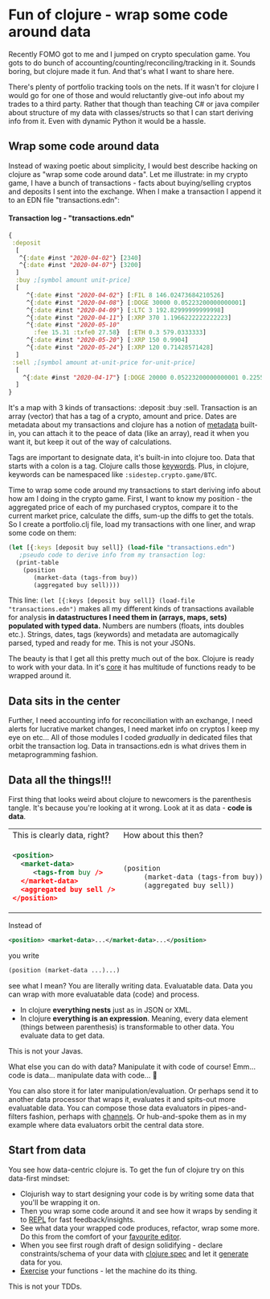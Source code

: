 # Fun of clojure - wrap some code around data

Recently FOMO got to me and I jumped on crypto speculation game. You gots to do bunch of accounting/counting/reconciling/tracking in it. Sounds boring, but clojure made it fun. And that's what I want to share here.

There's plenty of portfolio tracking tools on the nets. If it wasn't for clojure I would go for one of those and would reluctantly give-out info about my trades to a third party. Rather that though than teaching C# or java compiler about structure of my data with classes/structs so that I can start deriving info from it. Even with dynamic Python it would be a hassle.

## Wrap some code around data

Instead of waxing poetic about simplicity, I would best describe hacking on clojure as "wrap some code around data". Let me illustrate: in my crypto game, I have a bunch of transactions - facts about buying/selling cryptos and deposits I sent into the exchange. When I make a transaction I append it to an EDN file "transactions.edn":

#### Transaction log - "transactions.edn"
```clojure
{
 :deposit 
  [ 
   ^{:date #inst "2020-04-02"} [2340] 
   ^{:date #inst "2020-04-07"} [3200]
  ]
  :buy ;[symbol amount unit-price]
  [ 
     ^{:date #inst "2020-04-02"} [:FIL 8 146.02473684210526]
     ^{:date #inst "2020-04-08"} [:DOGE 30000 0.05223200000000001]
     ^{:date #inst "2020-04-09"} [:LTC 3 192.82999999999998]
     ^{:date #inst "2020-04-11"} [:XRP 370 1.1966222222222223]
     ^{:date #inst "2020-05-10" 
       :fee 15.31 :txfe0 27.58}  [:ETH 0.3 579.0333333]
     ^{:date #inst "2020-05-20"} [:XRP 150 0.9904]
     ^{:date #inst "2020-05-24"} [:XRP 120 0.71428571428]
  ]
 :sell ;[symbol amount at-unit-price for-unit-price]
  [
    ^{:date #inst "2020-04-17"} [:DOGE 20000 0.05223200000000001 0.2255935]
  ] 
}
```
It's a map with 3 kinds of transactions: :deposit :buy :sell. Transaction is an array (vector) that has a tag of a crypto, amount and price. Dates are metadata about my transactions and clojure has a notion of [metadata](https://clojure.org/reference/metadata) built-in, you can attach it to the peace of data (like an array), read it when you want it, but keep it out of the way of calculations. 

Tags are important to designate data, it's built-in into clojure too. Data that starts with a colon is a tag. Clojure calls those [keywords](https://clojure.org/reference/data_structures#Keywords). Plus, in clojure, keywords can be namespaced like `:sidestep.crypto.game/BTC`.

Time to wrap some code around my transactions to start deriving info about how am I doing in the crypto game. First, I want to know my position - the aggregated price of each of my purchased cryptos, compare it to the current market price, calculate the diffs, sum-up the diffs to get the totals. So I create a portfolio.clj file, load my transactions with one liner, and wrap some code on them:

```clojure
(let [{:keys [deposit buy sell]} (load-file "transactions.edn")
   ;pseudo code to derive info from my transaction log:
  (print-table
    (position 
       (market-data (tags-from buy))
       (aggregated buy sell))))
```

This line: `(let [{:keys [deposit buy sell]} (load-file "transactions.edn")` makes all my different kinds of transactions available for analysis **in datastructures I need them in (arrays, maps, sets) populated with typed data.** Numbers are numbers (floats, ints doubles etc.). Strings, dates, tags (keywords) and metadata are automagically parsed, typed and ready for me. This is not your JSONs.

The beauty is that I get all this pretty much out of the box. Clojure is ready to work with your data. In it's [core](https://clojuredocs.org/clojure.core "clojure core") it has multitude of functions ready to be wrapped around it.

## Data sits in the center

Further, I need accounting info for reconciliation with an exchange, I need alerts for lucrative market changes, I need market info on cryptos I keep my eye on etc...
All of those modules I coded *gradually* in dedicated files that orbit the transaction log. Data in transactions.edn is what drives them in metaprogramming fashion. 

## Data all the things!!!

First thing that looks weird about clojure to newcomers is the parenthesis tangle. It's because you're looking at it wrong. Look at it as data - **code is data**.
<table style='border: none; border-colapse: colapse'>
<tr>
<td>This is clearly data, right?</td><td>How about this then?</td>
</tr>
<tr>
<td>

~~~xml 
<position>
  <market-data>
     <tags-from buy />
  </market-data>
  <aggregated buy sell />
</position>
~~~

</td>
<td>  

~~~clojure
(position 
     (market-data (tags-from buy))
     (aggregated buy sell))
~~~

</td>
</tr>
</table>

Instead of 
```xml
<position> <market-data>...</market-data>...</position>
```
you write 
```clojure
(position (market-data ...)...)
```
see what I mean? You are literally writing data. Evaluatable data. Data you can wrap with more evaluatable data (code) and process.   
- In clojure **everything nests** just as in JSON or XML.
- In clojure **everything is an expression**. Meaning, every data element (things between parenthesis) is transformable to other data. You evaluate data to get data.

This is not your Javas.

What else you can do with data? Manipulate it with code of course! Emm... code is data... manipulate data with code... &#x1F92F;

You can also store it for later manipulation/evaluation. Or perhaps send it to another data processor that wraps it, evaluates it and spits-out more evaluatable data. You can compose those data evaluators in pipes-and-filters fashion, perhaps with [channels](https://clojure.org/news/2013/06/28/clojure-clore-async-channels). Or hub-and-spoke them as in my example where data evaluators orbit the central data store.

## Start from data

You see how data-centric clojure is. To get the fun of clojure try on this data-first mindset:

- Clojurish way to start designing your code is by writing some data that you'll be wrapping it on. 
- Then you wrap some code around it and see how it wraps by sending it to [REPL](https://clojure.org/guides/repl/introduction) for fast feedback/insights. 
- See what data your wrapped code produces, refactor, wrap some more.  Do this from the comfort of your [favourite editor](https://clojure.org/guides/repl/enhancing_your_repl_workflow#editor-integrations). 
- When you see first rough draft of design solidifying - declare constraints/schema of your data with [clojure spec](https://clojure.org/guides/spec) and let it [generate](https://clojure.org/guides/spec#_sampling_generators) data for you. 
- [Exercise](https://clojure.org/guides/spec#_exercise) your functions - let the machine do its thing. 

This is not your TDDs.
